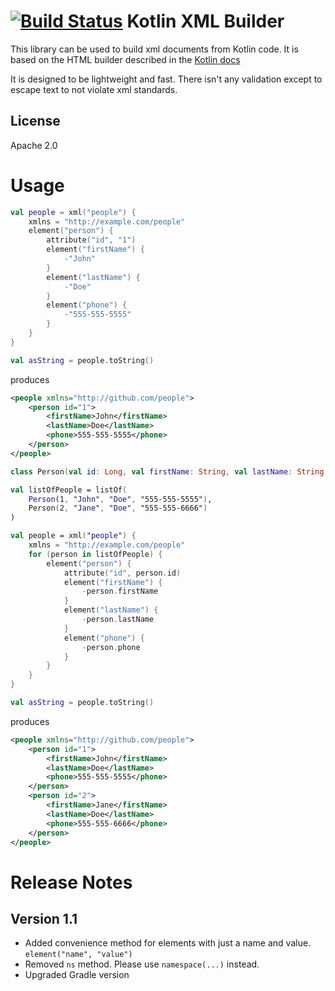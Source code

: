[![Build Status](https://travis-ci.org/redundent/kotlin-xml-builder.svg?branch=master)](https://travis-ci.org/redundent/kotlin-xml-builder)
Kotlin XML Builder
=

This library can be used to build xml documents from Kotlin code.
It is based on the HTML builder described in the [Kotlin docs](https://kotlinlang.org/docs/reference/type-safe-builders.html)

It is designed to be lightweight and fast. There isn't any validation except to 
escape text to not violate xml standards.

License
-
Apache 2.0

Usage
=

```kotlin
val people = xml("people") {
    xmlns = "http://example.com/people"
    element("person") {
        attribute("id", "1")
        element("firstName") {
            -"John"
        }
        element("lastName") {
            -"Doe"
        }
        element("phone") {
            -"555-555-5555"
        }
    }
}

val asString = people.toString()
```
produces
```xml
<people xmlns="http://github.com/people">
    <person id="1">
        <firstName>John</firstName>
        <lastName>Doe</lastName>
        <phone>555-555-5555</phone>
    </person>
</people>
```

```kotlin
class Person(val id: Long, val firstName: String, val lastName: String, val phone: String)

val listOfPeople = listOf(
    Person(1, "John", "Doe", "555-555-5555"),
    Person(2, "Jane", "Doe", "555-555-6666")
)

val people = xml("people") {
    xmlns = "http://example.com/people"
    for (person in listOfPeople) {
        element("person") {
            attribute("id", person.id)
            element("firstName") {
                -person.firstName
            }
            element("lastName") {
                -person.lastName
            }
            element("phone") {
                -person.phone
            }
        }
    }    
}

val asString = people.toString()
```
produces
```xml
<people xmlns="http://github.com/people">
    <person id="1">
        <firstName>John</firstName>
        <lastName>Doe</lastName>
        <phone>555-555-5555</phone>
    </person>
    <person id="2">
        <firstName>Jane</firstName>
        <lastName>Doe</lastName>
        <phone>555-555-6666</phone>
    </person>
</people>
```

Release Notes
=
Version 1.1
-
* Added convenience method for elements with just a name and value. `element("name", "value")`
* Removed `ns` method. Please use `namespace(...)` instead.
* Upgraded Gradle version